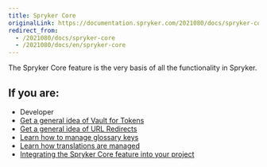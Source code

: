 ```yaml
---
title: Spryker Core
originalLink: https://documentation.spryker.com/2021080/docs/spryker-core
redirect_from:
  - /2021080/docs/spryker-core
  - /2021080/docs/en/spryker-core
---
```


The Spryker Core feature is the very basis of all the functionality in Spryker. 

## If you are:

<div class="mr-container">
    <div class="mr-list-container">
        <!-- col1 -->
        <div class="mr-col">
            <ul class="mr-list mr-list-green">
                <li class="mr-title">Developer</li>
                <li><a href="https://documentation.spryker.com/docs/vault-for-tokens-overview" class="mr-link">Get a general idea of Vault for Tokens</a></li>
                                <li><a href="https://documentation.spryker.com/docs/url-redirects-overview" class="mr-link">Get a general idea of URL Redirects</a></li>
                                <li><a href="https://documentation.spryker.com/docs/tutorial-managing-glossary-keys" class="mr-link">Learn how to manage glossary keys</a></li>
                                <li><a href="https://documentation.spryker.com/docs/how-translations-are-managed" class="mr-link">Learn how translations are managed</a></li>
              <li><a href="https://documentation.spryker.com/docs/en/spryker-core-feature-integration" class="mr-link">Integrating the Spryker Core feature into your project</a></li>
            </ul>
        </div>
     </div>
</div>  
